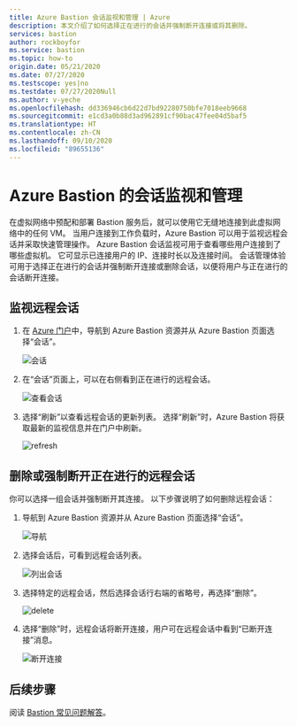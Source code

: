 ```yaml
---
title: Azure Bastion 会话监视和管理 | Azure
description: 本文介绍了如何选择正在进行的会话并强制断开连接或将其删除。
services: bastion
author: rockboyfor
ms.service: bastion
ms.topic: how-to
origin.date: 05/21/2020
ms.date: 07/27/2020
ms.testscope: yes|no
ms.testdate: 07/27/2020Null
ms.author: v-yeche
ms.openlocfilehash: dd336946cb6d22d7bd92280750bfe7018eeb9668
ms.sourcegitcommit: e1cd3a0b88d3ad962891cf90bac47fee04d5baf5
ms.translationtype: HT
ms.contentlocale: zh-CN
ms.lasthandoff: 09/10/2020
ms.locfileid: "89655136"
---
```

<!--Verified successfully on 09/07/2020-->
# <a name="session-monitoring-and-management-for-azure-bastion"></a>Azure Bastion 的会话监视和管理

在虚拟网络中预配和部署 Bastion 服务后，就可以使用它无缝地连接到此虚拟网络中的任何 VM。 当用户连接到工作负载时，Azure Bastion 可以用于监视远程会话并采取快速管理操作。 Azure Bastion 会话监视可用于查看哪些用户连接到了哪些虚拟机。 它可显示已连接用户的 IP、连接时长以及连接时间。 会话管理体验可用于选择正在进行的会话并强制断开连接或删除会话，以便将用户与正在进行的会话断开连接。

<a name="monitor"></a>
## <a name="monitor-remote-sessions"></a>监视远程会话

1. 在 [Azure 门户](https://portal.azure.cn)中，导航到 Azure Bastion 资源并从 Azure Bastion 页面选择“会话”。

    ![会话](./media/session-monitoring/sessions.png)
2. 在“会话”页面上，可以在右侧看到正在进行的远程会话。

    ![查看会话](./media/session-monitoring/view-session.png)
3. 选择“刷新”以查看远程会话的更新列表。 选择“刷新”时，Azure Bastion 将获取最新的监视信息并在门户中刷新。

    ![refresh](./media/session-monitoring/refresh.png)

<a name="view"></a>
## <a name="delete-or-force-disconnect-an-ongoing-remote-session"></a>删除或强制断开正在进行的远程会话

你可以选择一组会话并强制断开其连接。 以下步骤说明了如何删除远程会话：

1. 导航到 Azure Bastion 资源并从 Azure Bastion 页面选择“会话”。

    ![导航](./media/session-monitoring/navigate.png)
2. 选择会话后，可看到远程会话列表。

    ![列出会话](./media/session-monitoring/list.png)
3. 选择特定的远程会话，然后选择会话行右端的省略号，再选择“删除”。

    ![delete](./media/session-monitoring/delete.png)
4. 选择“删除”时，远程会话将断开连接，用户可在远程会话中看到“已断开连接”消息。

    ![断开连接](./media/session-monitoring/disconnect.png)

## <a name="next-steps"></a>后续步骤

阅读 [Bastion 常见问题解答](bastion-faq.md)。

<!-- Update_Description: new article about session monitoring -->
<!--NEW.date: 07/27/2020-->
